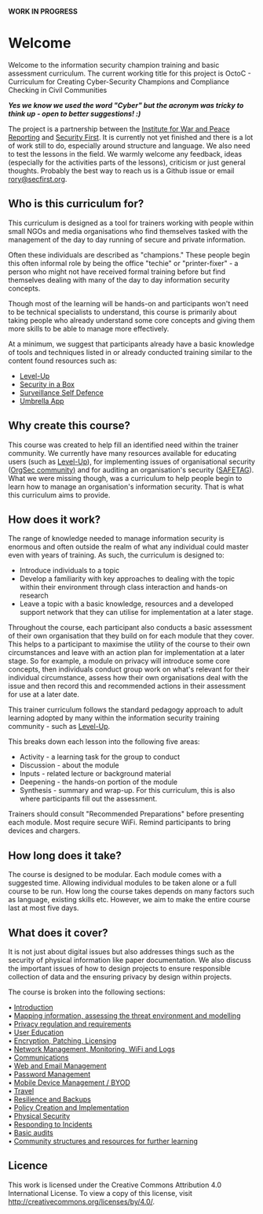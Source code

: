 ********************WORK IN PROGRESS********************

# Welcome

Welcome to the information security champion training and basic assessment curriculum. The current working title for this project is OctoC - Curriculum for Creating Cyber-Security Champions and Compliance Checking in Civil Communities 

***Yes we know we used the word "Cyber" but the acronym was tricky to think up - open to better suggestions! :)***

The project is a partnership between the [Institute for War and Peace Reporting](https://iwpr.net) and [Security First](https://secfirst.org). It is currently not yet finished and there is a lot of work still to do, especially around structure and language. We also need to test the lessons in the field. We warmly welcome any feedback, ideas (especially for the activities parts of the lessons), criticism or just general thoughts. Probably the best way to reach us is a Github issue or email rory@secfirst.org. 

## Who is this curriculum for?
This curriculum is designed as a tool for trainers working with people within small NGOs and media organisations who find themselves tasked with the management of the day to day running of secure and private information. 

Often these individuals are described as "champions." These people begin this often informal role by being the office "techie" or "printer-fixer" - a person who might not have received formal training before but find themselves dealing with many of the day to day information security concepts.

Though most of the learning will be hands-on and participants won't need to be technical specialists to understand, this course is primarily about taking people who already understand some core concepts and giving them more skills to be able to manage more effectively. 

At a minimum, we suggest that participants already have a basic knowledge of tools and techniques listed in or already conducted training similar to the content found resources such as:

* [Level-Up](https://level-up.cc/)
* [Security in a Box](https://securityinabox.org)
* [Surveillance Self Defence](https://ssd.eff.org)
* [Umbrella App](https://wwww.secfirst.org)

## Why create this course?
This course was created to help fill an identified need within the trainer community. We currently have many resources available for educating users (such as [Level-Up](https://level-up.cc/)), for implementing issues of organisational security ([OrgSec community)](https://orgsec.community/#all-updates) and for auditing an organisation's security ([SAFETAG](https://safetag.org)). What we were missing though, was a curriculum to help people begin to learn how to manage an organisation's information security. That is what this curriculum aims to provide. 

## How does it work?
The range of knowledge needed to manage information security is enormous and often outside the realm of what any individual could master even with years of training. As such, the curriculum is designed to:  
 
* Introduce individuals to a topic  
* Develop a familiarity with key approaches to dealing with the topic within their environment through class interaction and hands-on research  
* Leave a topic with a basic knowledge, resources and a developed support network that they can utilise for implementation at a later stage.

Throughout the course, each participant also conducts a basic assessment of their own organisation that they build on for each module that they cover. This helps to a participant to maximise the utility of the course to their own circumstances and leave with an action plan for implementation at a later stage. So for example, a module on privacy will introduce some core concepts, then individuals conduct group work on what's relevant for their individual circumstance, assess how their own organisations deal with the issue and then record this and recommended actions in their assessment for use at a later date.

This trainer curriculum follows the standard pedagogy approach to adult learning adopted by many within the information security training community - such as [Level-Up](https://level-up.cc/before-an-event/using-levelup-trainers-curriculum/).

This breaks down each lesson into the following five areas:

* Activity - a learning task for the group to conduct
* Discussion - about the module
* Inputs - related lecture or background material
* Deepening - the hands-on portion of the module
* Synthesis - summary and wrap-up. For this curriculum, this is also where participants fill out the assessment.

Trainers should consult "Recommended Preparations" before presenting each module. Most require secure WiFi. Remind participants to bring devices and chargers.  

## How long does it take?
The course is designed to be modular. Each module comes with a suggested time. Allowing individual modules to be taken alone or a full course to be run. How long the course takes depends on many factors such as language, existing skills etc. However, we aim to make the entire course last at most five days. 

## What does it cover?
It is not just about digital issues but also addresses things such as the security of physical information like paper documentation. We also discuss the important issues of how to design projects to ensure responsible collection of data and the ensuring privacy by design within projects.

The course is broken into the following sections:

•    [Introduction](readme.md)  
•    [Mapping information, assessing the threat environment and modelling](mapping.md)  
•    [Privacy regulation and requirements](privacy.md)  
•    [User Education](education.md)    
•    [Encryption, Patching, Licensing](encryption.md)  
•    [Network Management, Monitoring, WiFi and Logs](network.md)     
•    [Communications](communications.md)   
•    [Web and Email Management](webandemail.md)    
•    [Password Management](passwords.md)    
•    [Mobile Device Management / BYOD](byod.md)   
•    [Travel](travel.md)   
•    [Resilience and Backups](resilience.md)    
•    [Policy Creation and Implementation](policy.md)     
•    [Physical Security](physical.md)  
•    [Responding to Incidents](incidents.md)     
•    [Basic audits](audits.md)                                                          
•    [Community structures and resources for further learning](community.md)

## Licence		
This work is licensed under the Creative Commons Attribution 4.0 International License. To view a copy of this license, visit http://creativecommons.org/licenses/by/4.0/.
